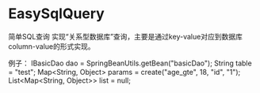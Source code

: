 # EasySqlQuery
简单SQL查询
实现“关系型数据库”查询，主要是通过key-value对应到数据库column-value的形式实现。

例子：
IBasicDao dao = SpringBeanUtils.getBean("basicDao");
String table = "test";
Map<String, Object> params = create("age_gte", 18, "id", "1");
List<Map<String, Object>> list = null;
